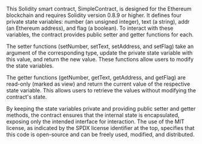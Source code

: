 This Solidity smart contract, SimpleContract, is designed for the Ethereum blockchain and requires Solidity version 0.8.9 or higher. It defines four private state variables: number (an unsigned integer), text (a string), addr (an Ethereum address), and flag (a boolean). To interact with these variables, the contract provides public setter and getter functions for each.

The setter functions (setNumber, setText, setAddress, and setFlag) take an argument of the corresponding type, update the private state variable with this value, and return the new value. These functions allow users to modify the state variables.

The getter functions (getNumber, getText, getAddress, and getFlag) are read-only (marked as view) and return the current value of the respective state variable. This allows users to retrieve the values without modifying the contract's state.

By keeping the state variables private and providing public setter and getter methods, the contract ensures that the internal state is encapsulated, exposing only the intended interface for interaction. The use of the MIT license, as indicated by the SPDX license identifier at the top, specifies that this code is open-source and can be freely used, modified, and distributed.
